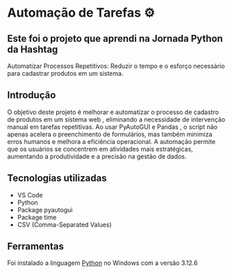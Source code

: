 # Automação de Tarefas :gear:

## Este foi o projeto que aprendi na Jornada Python da Hashtag
Automatizar Processos Repetitivos: Reduzir o tempo e o esforço necessário para cadastrar produtos em um sistema.

## Introdução
O objetivo deste projeto é melhorar e automatizar o processo de cadastro de produtos em um sistema web , eliminando a necessidade de intervenção manual em tarefas repetitivas. Ao usar PyAutoGUI e Pandas , o script não apenas acelera o preenchimento de formulários, mas também minimiza erros humanos e melhora a eficiência operacional. A automação permite que os usuários se concentrem em atividades mais estratégicas, aumentando a produtividade e a precisão na gestão de dados.

## Tecnologias utilizadas
* VS Code
* Python
* Package pyautogui
* Package time
* CSV (Comma-Separated Values)

## Ferramentas
Foi instalado a linguagem <a href="https://www.python.org/downloads/windows/" target="_blank"> Python</a> no Windows com a versão 3.12.6